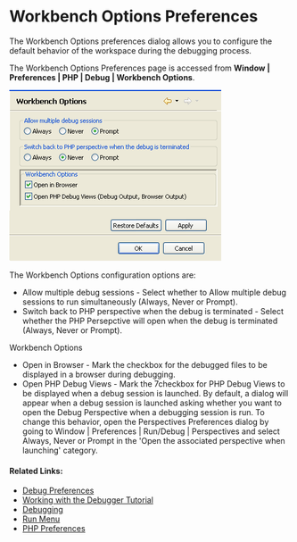 # Workbench Options Preferences

<!--context:launching--><!--context:workbench_options-->

The Workbench Options preferences dialog allows you to configure the default behavior of the workspace during the debugging process.

The Workbench Options Preferences page is accessed from **Window | Preferences | PHP | Debug | Workbench Options**.

![debug__launching.png](images/debug__launching.png "debug__launching.png")

The Workbench Options configuration options are:

 * Allow multiple debug sessions - Select whether to Allow multiple debug sessions to run simultaneously (Always, Never or Prompt).
 * Switch back to PHP perspective when the debug is terminated - Select whether the PHP Persepctive will open when the debug is terminated (Always, Never or Prompt).

Workbench Options

 * Open in Browser - Mark the checkbox for the debugged files to be displayed in a browser during debugging.
 * Open PHP Debug Views - Mark the 7checkbox for PHP Debug Views to be displayed when a debug session is launched.  By default, a dialog will appear when a debug session is launched asking whether you want to open the Debug Perspective when a debugging session is run. To change this behavior, open the Perspectives Preferences dialog by going to Window | Preferences | Run/Debug | Perspectives and select Always, Never or Prompt in the 'Open the associated perspective when launching' category.

<!--links-start-->

#### Related Links:

 * [Debug Preferences](000-index.md)
 * [Working with the Debugger Tutorial](../../../008-getting_started/016-basic_tutorial/024-working_with_the_debugger.md)
 * [Debugging](../../../024-tasks/152-debugging/000-index.md)
 * [Run Menu](../../../032-reference/016-menus/064-run.md)
 * [PHP Preferences](../../../032-reference/032-preferences/000-index.md)

<!--links-end-->
